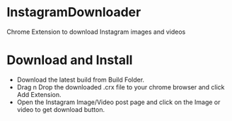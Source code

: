 # InstagramDownloader
Chrome Extension  to download Instagram images and videos

# Download and Install
- Download the latest build from Build Folder.
- Drag n Drop the downloaded .crx file to your chrome browser and click Add Extension.
- Open the Instagram Image/Video post page and click on the Image or video to get download button.
